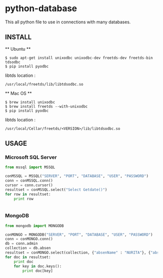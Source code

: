 # python-database
This all python file to use in connections with many databases.
## INSTALL

** Ubuntu **
```
$ sudo apt-get install unixodbc unixodbc-dev freetds-dev freetds-bin tdsodbc
$ pip install pyodbc
```

libtds location : 
```
/usr/local/freetds/lib/libtdsodbc.so
```

** Mac OS **
```
$ brew install unixodbc
$ brew install freetds --with-unixodbc
$ pip install pyodbc
```

libtds location : 
```
/usr/local/Cellar/freetds/<VERSION>/lib/libtdsodbc.so
```


## USAGE
### Microsoft SQL Server 
```python
from mssql import MSSQL

conMSSQL = MSSQL("SERVER", "PORT", "DATABASE", "USER", "PASSWORD")
conn = conMSSQL.conn()
cursor = conn.cursor()
resultset = conMSSQL.select("Select Getdate()")
for row in resultset:
    print row
    
```    

### MongoDB
```python
from mongodb import MONGODB

conMONGO = MONGODB("SERVER", "PORT", "DATABASE", "USER", "PASSWORD")
conn = conMONGO.conn()
db = conn.admin
collection = db.absen
resultset = conMONGO.select(collection, {"absenName" : "NURITA"}, {"absenName":1, "absenNIP" : 1})
for doc in resultset:
    print doc
    for key in doc.keys():
        print doc[key]
    
```    
